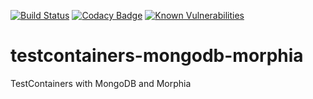 [![Build Status](https://travis-ci.com/SergeyAlekseevN/testcontainers-mongodb-morphia.svg?branch=master)](https://travis-ci.com/SergeyAlekseevN/testcontainers-mongodb-morphia)
[![Codacy Badge](https://api.codacy.com/project/badge/Grade/81f6490ad8fb48bb898bda496cc80ece)](https://www.codacy.com/app/alekseev.sergey.dev/testcontainers-mongodb-morphia?utm_source=github.com&amp;utm_medium=referral&amp;utm_content=SergeyAlekseevN/testcontainers-mongodb-morphia&amp;utm_campaign=Badge_Grade)
[![Known Vulnerabilities](https://snyk.io/test/github/SergeyAlekseevN/testcontainers-mongodb-morphia/badge.svg?targetFile=pom.xml)](https://snyk.io/test/github/SergeyAlekseevN/testcontainers-mongodb-morphia?targetFile=pom.xml)
# testcontainers-mongodb-morphia
TestContainers with MongoDB and Morphia
